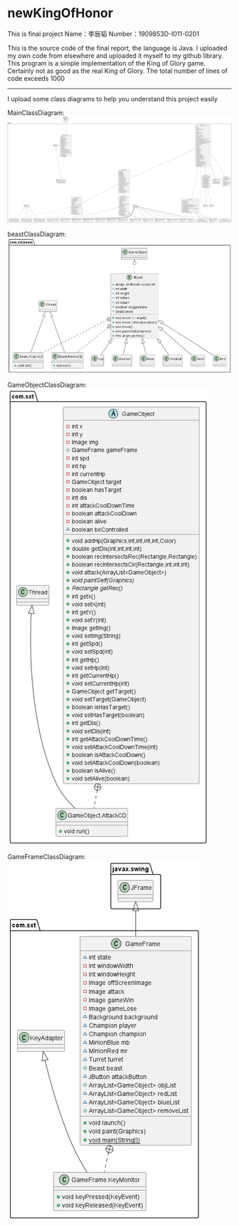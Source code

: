 # newKingOfHonor
This is final project
Name：李辰韬 Number：1909853D-I011-0201

This is the source code of the final report, the language is Java. 
I uploaded my own code from elsewhere and uploaded it myself to my github library. 
This program is a simple implementation of the King of Glory game. 
Certainly not as good as the real King of Glory. The total number of lines of code exceeds 1000



****
I upload some class diagrams to help you understand this project easily

MainClassDiagram:  
![image](https://github.com/InvokerLCT/newKingOfHonor/blob/main/MainClassDiagram.png)

beastClassDiagram:  
![image](https://github.com/InvokerLCT/newKingOfHonor/blob/main/beastClassDiagram.png)

GameObjectClassDiagram:  
![image](https://github.com/InvokerLCT/newKingOfHonor/blob/main/GameObjectClassDiagram.png)

GameFrameClassDiagram:  
![image](https://github.com/InvokerLCT/newKingOfHonor/blob/main/GameFrameClassDiagram.png)
